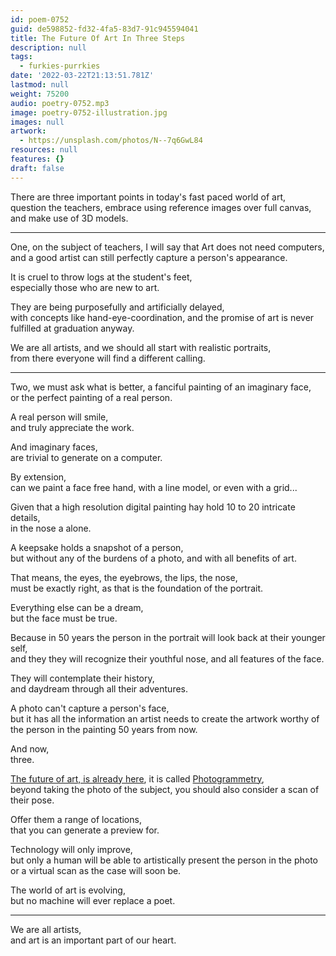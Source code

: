 ```yaml
---
id: poem-0752
guid: de598852-fd32-4fa5-83d7-91c945594041
title: The Future Of Art In Three Steps
description: null
tags:
  - furkies-purrkies
date: '2022-03-22T21:13:51.781Z'
lastmod: null
weight: 75200
audio: poetry-0752.mp3
image: poetry-0752-illustration.jpg
images: null
artwork:
  - https://unsplash.com/photos/N--7q6GwL84
resources: null
features: {}
draft: false
---
```


There are three important points in today's fast paced world of art,\
question the teachers, embrace using reference images over full canvas, and make use of 3D models.

---

One, on the subject of teachers, I will say that Art does not need computers,\
and a good artist can still perfectly capture a person's appearance.

It is cruel to throw logs at the student's feet,\
especially those who are new to art.

They are being purposefully and artificially delayed,\
with concepts like hand-eye-coordination, and the promise of art is never fulfilled at graduation anyway.

We are all artists, and we should all start with realistic portraits,\
from there everyone will find a different calling.

---

Two, we must ask what is better, a fanciful painting of an imaginary face,\
or the perfect painting of a real person.

A real person will smile,\
and truly appreciate the work.

And imaginary faces,\
are trivial to generate on a computer.

By extension,\
can we paint a face free hand, with a line model, or even with a grid...

Given that a high resolution digital painting hay hold 10 to 20 intricate details,\
in the nose a alone.

A keepsake holds a snapshot of a person,\
but without any of the burdens of a photo, and with all benefits of art.

That means, the eyes, the eyebrows, the lips, the nose,\
must be exactly right, as that is the foundation of the portrait.

Everything else can be a dream,\
but the face must be true.

Because in 50 years the person in the portrait will look back at their younger self,\
and they they will recognize their youthful nose, and all features of the face.

They will contemplate their history,\
and daydream through all their adventures.

A photo can't capture a person's face,\
but it has all the information an artist needs to create the artwork worthy of the person in the painting 50 years from now.

And now,\
three.

[The future of art, is already here](https://www.youtube.com/watch?v=1D0EhSi-vvc), it is called [Photogrammetry](https://www.youtube.com/watch?v=k4NTf0hMjtY),\
beyond taking the photo of the subject, you should also consider a scan of their pose.

Offer them a range of locations,\
that you can generate a preview for.

Technology will only improve,\
but only a human will be able to artistically present the person in the photo or a virtual scan as the case will soon be.

The world of art is evolving,\
but no machine will ever replace a poet.

---

We are all artists,\
and art is an important part of our heart.
